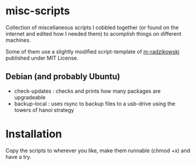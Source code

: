 # misc-scripts
Collection of miscellaneous scripts I cobbled together (or found on the internet and edited how I needed them) to acomplish things on different machines.

Some of them use a slightly modified script-template of [m-radzikowski](https://gist.github.com/m-radzikowski/53e0b39e9a59a1518990e76c2bff8038) published under MIT License.

## Debian (and probably Ubuntu)
- check-updates  : checks and prints how many packages are upgradeable
- backup-local   : uses rsync to backup files to a usb-drive using the towers of hanoi strategy

# Installation
Copy the scripts to wherever you like, make them runnable (chmod +x) and have a try.
